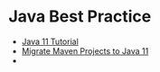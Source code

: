 # Java Best Practice
- [Java 11 Tutorial](https://winterbe.com/posts/2018/09/24/java-11-tutorial/)
- [Migrate Maven Projects to Java 11](https://winterbe.com/posts/2018/08/29/migrate-maven-projects-to-java-11-jigsaw/)
- 
